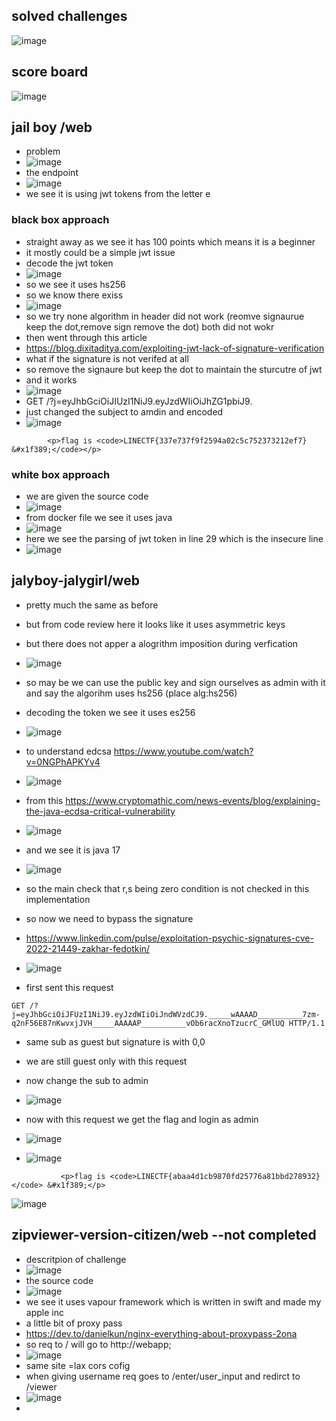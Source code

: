 ## solved challenges
![image](https://github.com/m0wn1ka/ctf_writeups/assets/127676379/19a3b566-1ce2-4a7a-aed1-de058942d86a)
## score board
![image](https://github.com/m0wn1ka/ctf_writeups/assets/127676379/02832408-92c7-4ef8-abe2-974e1c913be4)



## jail boy /web
- problem
- ![image](https://github.com/m0wn1ka/ctf_writeups/assets/127676379/54bdb294-23cb-4028-ac66-7de8bd490d23)
- the endpoint
- ![image](https://github.com/m0wn1ka/ctf_writeups/assets/127676379/f168bc26-f61d-41d2-bb88-186ed8241f29)
- we see it is using jwt tokens from the letter e
### black box approach
- straight away as we see it has 100 points which means it is a beginner
- it mostly could be a simple jwt issue
- decode the jwt token
- ![image](https://github.com/m0wn1ka/ctf_writeups/assets/127676379/226e9283-59e8-4034-9e23-31173ebbdb6a)
- so we see it uses hs256
- so we know there exiss
- ![image](https://github.com/m0wn1ka/ctf_writeups/assets/127676379/5a4f6821-9090-41ed-acec-71bb3f2fc2ab)
- so we try none algorithm in header did not work (reomve signaurue keep the dot,remove sign remove the dot) both did not wokr
- then went through this article
- https://blog.dixitaditya.com/exploiting-jwt-lack-of-signature-verification
- what if the signature is not verifed at all
- so remove the signaure but keep the dot to maintain the sturcutre of jwt
- and it works
- ![image](https://github.com/m0wn1ka/ctf_writeups/assets/127676379/7f1e5387-d65b-44ce-818b-369e3024d99f)
- GET /?j=eyJhbGciOiJIUzI1NiJ9.eyJzdWIiOiJhZG1pbiJ9.
- just changed the subject to amdin and encoded
- ![image](https://github.com/m0wn1ka/ctf_writeups/assets/127676379/9306d620-dde3-498d-b6bf-1ae07b00c548)
```
        <p>flag is <code>LINECTF{337e737f9f2594a02c5c752373212ef7} &#x1f389;</code></p>
```
### white box approach
- we are given the source code
- ![image](https://github.com/m0wn1ka/ctf_writeups/assets/127676379/fc5daa89-cbec-45e2-aa25-1ec7f215a8df)
- from docker file we see it uses java
- ![image](https://github.com/m0wn1ka/ctf_writeups/assets/127676379/3247fb2d-a1cb-4df3-96a0-8832f8d8167d)
- here we see the parsing of jwt token in line 29 which is the insecure line
- ![image](https://github.com/m0wn1ka/ctf_writeups/assets/127676379/fa0463b9-4ba6-4565-89f5-0e2c25dc9f23)


## jalyboy-jalygirl/web
- pretty much the same as before
- but from code review here it looks like it uses asymmetric keys
- but there does not apper a alogrithm imposition during verfication
- ![image](https://github.com/m0wn1ka/ctf_writeups/assets/127676379/31f976d8-0dfb-460a-bb2d-3e73bfe3cdaf)

- so may be we can use the public key and sign ourselves as admin with it and say the algorihm uses hs256 (place alg:hs256)
- decoding the token we see it uses es256
- ![image](https://github.com/m0wn1ka/ctf_writeups/assets/127676379/99d9cddd-fc06-4893-b9db-cbe60337a1db)
- to understand edcsa https://www.youtube.com/watch?v=0NGPhAPKYv4
- ![image](https://github.com/m0wn1ka/ctf_writeups/assets/127676379/3bbe8d7c-3b2b-4c44-bc77-15f65797d239)
- from this https://www.cryptomathic.com/news-events/blog/explaining-the-java-ecdsa-critical-vulnerability
- ![image](https://github.com/m0wn1ka/ctf_writeups/assets/127676379/fc974da3-b9bf-4413-a35b-c6ac683ed66c)
- and we see it is java 17
- ![image](https://github.com/m0wn1ka/ctf_writeups/assets/127676379/c1f69fa6-7187-4516-8a66-2c9494a76eea)
- so the main check that r,s being zero condition is not checked in this implementation
- so now we need to bypass the signature
- https://www.linkedin.com/pulse/exploitation-psychic-signatures-cve-2022-21449-zakhar-fedotkin/
- ![image](https://github.com/m0wn1ka/ctf_writeups/assets/127676379/bd4ba188-dd89-4f1a-bfc9-f7b48b4ec81b)
- first sent this request
```
GET /?j=eyJhbGciOiJFUzI1NiJ9.eyJzdWIiOiJndWVzdCJ9._____wAAAAD__________7zm-q2nF56E87nKwvxjJVH_____AAAAAP__________vOb6racXnoTzucrC_GMlUQ HTTP/1.1
```
- same sub as guest but signature is with 0,0
- we are still guest only with this request
- now change the sub to admin
- ![image](https://github.com/m0wn1ka/ctf_writeups/assets/127676379/e9e7dfca-fe43-452c-b1cd-9c23504b3c3e)
- now with this request we get the flag and login as admin
- ![image](https://github.com/m0wn1ka/ctf_writeups/assets/127676379/91fe33ce-4c53-4b24-8960-2b80c498a30f)

- ![image](https://github.com/m0wn1ka/ctf_writeups/assets/127676379/5924424c-c5ca-4edf-bb93-2c655d0dd88e)
```
           <p>flag is <code>LINECTF{abaa4d1cb9870fd25776a81bbd278932}</code> &#x1f389;</p>
```
![image](https://github.com/m0wn1ka/ctf_writeups/assets/127676379/8ffdc9c7-1d65-492b-b9ea-92f53f9a07ae)
## zipviewer-version-citizen/web --not completed
- descritpion of challenge
- ![image](https://github.com/m0wn1ka/ctf_writeups/assets/127676379/44ba8465-49f4-4d3f-9e4e-b243be908662)
- the source code
- ![image](https://github.com/m0wn1ka/ctf_writeups/assets/127676379/eb5a31ea-26c0-4f07-85fc-ccc942c54e19)
- we see it uses vapour framework which is written in swift and made my apple inc
- a little bit of proxy pass
- https://dev.to/danielkun/nginx-everything-about-proxypass-2ona
- so req to / will go to http://webapp;
- ![image](https://github.com/m0wn1ka/ctf_writeups/assets/127676379/3431498f-56d9-48ea-89a2-eaaf613587c7)
- same site =lax cors cofig
- when giving username  req goes to /enter/user_input and redirct to /viewer
- ![image](https://github.com/m0wn1ka/ctf_writeups/assets/127676379/332b594c-3191-445d-835c-cde8ec35d932)
- 
